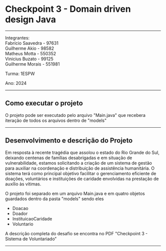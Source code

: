 # Checkpoint 3 - Domain driven design Java
___

Integrantes: <br>
Fabrício Saavedra - 97631 <br>
Guilherme Akio - 98582 <br>
Matheus Motta - 550352 <br>
Vinicius Buzato - 99125 <br>
Guilherme Morais - 551981 <br>

Turma: 1ESPW

Ano: 2024
_____
## Como executar o projeto
O projeto pode ser executado pelo arquivo "Main.java" que recebera iteração de todos os arquivos dentro de "models"

___
## Desenvolvimento e descrição do Projeto
Em resposta à recente tragédia que assolou o estado do Rio Grande do Sul, deixando centenas de famílias desabrigadas e em situação de vulnerabilidade, estamos solicitando a criação de um sistema de gestão para auxiliar na coordenação e distribuição de assistência humanitária. O sistema terá como principal objetivo facilitar o gerenciamento eficiente de doações, voluntários e instituições de caridade envolvidas na prestação de auxílio às vítimas.

O projeto foi separado em um arquivo Main.java e em quatro objetos guardados dentro da pasta "models" sendo eles

  - Doacao
  - Doador
  - InstituicaoCaridade
  - Voluntario

A descrição completa do desafio se encontra no PDF "Checkpoint 3 - Sistema de Voluntariado"
_____

